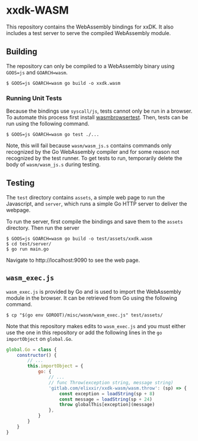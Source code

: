 # xxdk-WASM

This repository contains the WebAssembly bindings for xxDK. It also includes a
test server to serve the compiled WebAssembly module.

## Building

The repository can only be compiled to a WebAssembly binary using `GOOS=js` and
`GOARCH=wasm`.

```shell
$ GOOS=js GOARCH=wasm go build -o xxdk.wasm
```

### Running Unit Tests

Because the bindings use `syscall/js`, tests cannot only be run in a browser. To
automate this process first install
[wasmbrowsertest](https://github.com/agnivade/wasmbrowsertest). Then, tests can
be run using the following command.

```shell
$ GOOS=js GOARCH=wasm go test ./...
```

Note, this will fail because `wasm/wasm_js.s` contains commands only recognized
by the Go WebAssembly compiler and for some reason not recognized by the test
runner. To get tests to run, temporarily delete the body of `wasm/wasm_js.s`
during testing.

## Testing

The `test` directory contains `assets`, a simple web page to run the Javascript,
and `server`, which runs a simple Go HTTP server to deliver the webpage.

To run the server, first compile the bindings and save them to the `assets`
directory. Then run the server

```shell
$ GOOS=js GOARCH=wasm go build -o test/assets/xxdk.wasm
$ cd test/server/
$ go run main.go
```

Navigate to http://localhost:9090 to see the web page.

## `wasm_exec.js`

`wasm_exec.js` is provided by Go and is used to import the WebAssembly module in
the browser. It can be retrieved from Go using the following command.

```shell
$ cp "$(go env GOROOT)/misc/wasm/wasm_exec.js" test/assets/
```

Note that this repository makes edits to `wasm_exec.js` and you must either use
the one in this repository or add the following lines in the `go` `importObject`
on `global.Go`.

```javascript
global.Go = class {
    constructor() {
        // ...
        this.importObject = {
            go: {
                // ...
                // func Throw(exception string, message string)
                'gitlab.com/elixxir/xxdk-wasm/wasm.throw': (sp) => {
                    const exception = loadString(sp + 8)
                    const message = loadString(sp + 24)
                    throw globalThis[exception](message)
                },
            }
        }
    }
}
```
